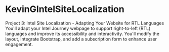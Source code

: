 # KevinGIntelSiteLocalization
Project 3: Intel Site Localization - Adapting Your Website for RTL Languages
You'll adapt your Intel Journey webpage to support right-to-left (RTL) languages and improve its accessibility and interactivity.
You'll modify the layout, integrate Bootstrap, and add a subscription form to enhance user engagement.
